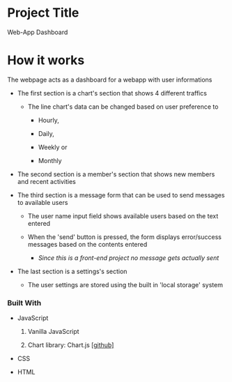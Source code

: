 # Project Title



Web-App Dashboard



# How it works



The webpage acts as a dashboard for a webapp with user informations



- The first section is a chart's section that shows 4 different traffics



  - The line chart's data can be changed based on user preference to

    - Hourly,

    - Daily,

    - Weekly or

    - Monthly



- The second section is a member's section that shows new members and recent activities



- The third section is a message form that can be used to send messages to available users



  - The user name input field shows available users based on the text entered



  - When the 'send' button is pressed, the form displays error/success messages based on the contents entered

    - _Since this is a front-end project no message gets actually sent_



- The last section is a settings's section



  - The user settings are stored using the built in 'local storage' system



### Built With



- JavaScript



  1. Vanilla JavaScript

  2. Chart library: Chart.js [[github]](https://github.com/chartjs/Chart.js)



- CSS



- HTML



